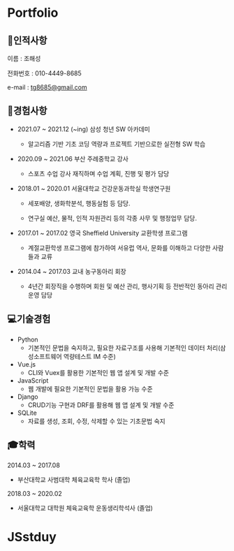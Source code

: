 # Portfolio

## :mag_right:인적사항

이름 : 조해성

전화번호 : 010-4449-8685

e-mail : tg8685@gmail.com

## :ledger:경험사항

- 2021.07 ~ 2021.12 (~ing) 삼성 청년 SW 아카데미
  - 알고리즘 기반 기초 코딩 역량과 프로젝트 기반으로한 실전형 SW 학습

- 2020.09 ~ 2021.06	부산 주례중학교 강사

  - 스포츠 수업 강사 재직하며 수업 계획, 진행 및 평가 담당

- 2018.01 ~ 2020.01	서울대학교 건강운동과학실 학생연구원
  - 세포배양, 생화학분석, 행동실험 등 담당. 
  
  - 연구실 예산, 물적, 인적 자원관리 등의 각종 사무 및 행정업무 담당.
  
- 2017.01 ~ 2017.02	영국 Sheffield University 교환학생 프로그램

  - 계절교환학생 프로그램에 참가하여 서유럽 역사, 문화를 이해하고 다양한 사람들과 교류

- 2014.04 ~ 2017.03	교내 농구동아리 회장

  - 4년간 회장직을 수행하며 회원 및 예산 관리, 행사기획 등 전반적인 동아리 관리 운영 담당


## :computer:기술경험

- Python	 
  - 기본적인 문법을 숙지하고, 필요한 자료구조를 사용해 기본적인 데이터 처리(삼성소프트웨어 역량테스트 IM 수준)
- Vue.js
  - CLI와 Vuex를 활용한 기본적인 웹 앱 설계 및 개발 수준
- JavaScript
  - 웹 개발에 필요한 기본적인 문법을 활용 가능 수준
- Django
  - CRUD기능 구현과 DRF를 활용해 웹 앱 설계 및 개발 수준
- SQLite
  - 자료를 생성, 조회, 수정, 삭제할 수 있는 기초문법 숙지

## :mortar_board:학력

2014.03 ~ 2017.08

- 부산대학교 사범대학 체육교육학 학사 (졸업)

2018.03 ~ 2020.02

- 서울대학교 대학원 체육교육학 운동생리학석사 (졸업)
# JSstduy
